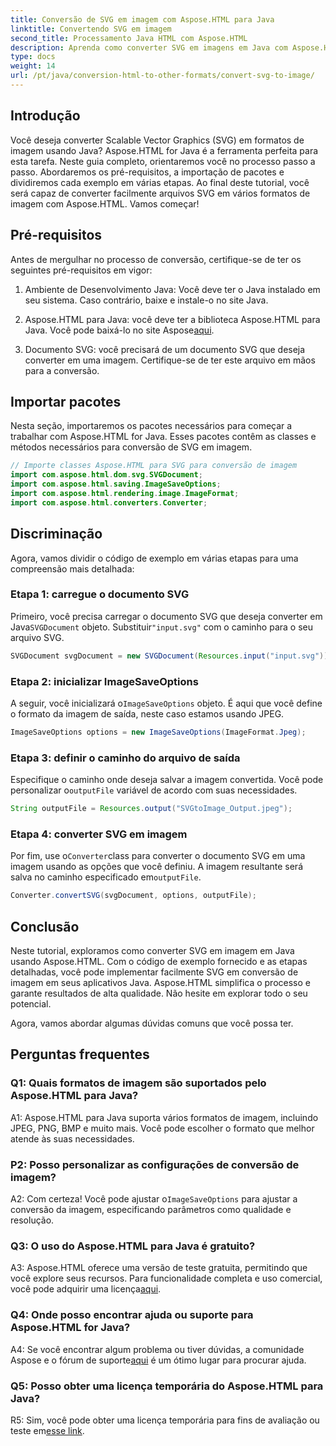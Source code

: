 ```yaml
---
title: Conversão de SVG em imagem com Aspose.HTML para Java
linktitle: Convertendo SVG em imagem
second_title: Processamento Java HTML com Aspose.HTML
description: Aprenda como converter SVG em imagens em Java com Aspose.HTML. Guia abrangente para produção de alta qualidade.
type: docs
weight: 14
url: /pt/java/conversion-html-to-other-formats/convert-svg-to-image/
---
```

## Introdução

Você deseja converter Scalable Vector Graphics (SVG) em formatos de imagem usando Java? Aspose.HTML for Java é a ferramenta perfeita para esta tarefa. Neste guia completo, orientaremos você no processo passo a passo. Abordaremos os pré-requisitos, a importação de pacotes e dividiremos cada exemplo em várias etapas. Ao final deste tutorial, você será capaz de converter facilmente arquivos SVG em vários formatos de imagem com Aspose.HTML. Vamos começar!

## Pré-requisitos

Antes de mergulhar no processo de conversão, certifique-se de ter os seguintes pré-requisitos em vigor:

1. Ambiente de Desenvolvimento Java: Você deve ter o Java instalado em seu sistema. Caso contrário, baixe e instale-o no site Java.

2.  Aspose.HTML para Java: você deve ter a biblioteca Aspose.HTML para Java. Você pode baixá-lo no site Aspose[aqui](https://releases.aspose.com/html/java/).

3. Documento SVG: você precisará de um documento SVG que deseja converter em uma imagem. Certifique-se de ter este arquivo em mãos para a conversão.

## Importar pacotes

Nesta seção, importaremos os pacotes necessários para começar a trabalhar com Aspose.HTML for Java. Esses pacotes contêm as classes e métodos necessários para conversão de SVG em imagem.

```java
// Importe classes Aspose.HTML para SVG para conversão de imagem
import com.aspose.html.dom.svg.SVGDocument;
import com.aspose.html.saving.ImageSaveOptions;
import com.aspose.html.rendering.image.ImageFormat;
import com.aspose.html.converters.Converter;
```

## Discriminação 

Agora, vamos dividir o código de exemplo em várias etapas para uma compreensão mais detalhada:

### Etapa 1: carregue o documento SVG

 Primeiro, você precisa carregar o documento SVG que deseja converter em Java`SVGDocument` objeto. Substituir`"input.svg"` com o caminho para o seu arquivo SVG.

```java
SVGDocument svgDocument = new SVGDocument(Resources.input("input.svg"));
```

### Etapa 2: inicializar ImageSaveOptions

 A seguir, você inicializará o`ImageSaveOptions` objeto. É aqui que você define o formato da imagem de saída, neste caso estamos usando JPEG.

```java
ImageSaveOptions options = new ImageSaveOptions(ImageFormat.Jpeg);
```

### Etapa 3: definir o caminho do arquivo de saída

 Especifique o caminho onde deseja salvar a imagem convertida. Você pode personalizar o`outputFile` variável de acordo com suas necessidades.

```java
String outputFile = Resources.output("SVGtoImage_Output.jpeg");
```

### Etapa 4: converter SVG em imagem

 Por fim, use o`Converter`class para converter o documento SVG em uma imagem usando as opções que você definiu. A imagem resultante será salva no caminho especificado em`outputFile`.

```java
Converter.convertSVG(svgDocument, options, outputFile);
```

## Conclusão

Neste tutorial, exploramos como converter SVG em imagem em Java usando Aspose.HTML. Com o código de exemplo fornecido e as etapas detalhadas, você pode implementar facilmente SVG em conversão de imagem em seus aplicativos Java. Aspose.HTML simplifica o processo e garante resultados de alta qualidade. Não hesite em explorar todo o seu potencial.

Agora, vamos abordar algumas dúvidas comuns que você possa ter.

## Perguntas frequentes

### Q1: Quais formatos de imagem são suportados pelo Aspose.HTML para Java?

A1: Aspose.HTML para Java suporta vários formatos de imagem, incluindo JPEG, PNG, BMP e muito mais. Você pode escolher o formato que melhor atende às suas necessidades.

### P2: Posso personalizar as configurações de conversão de imagem?

 A2: Com certeza! Você pode ajustar o`ImageSaveOptions` para ajustar a conversão da imagem, especificando parâmetros como qualidade e resolução.

### Q3: O uso do Aspose.HTML para Java é gratuito?

A3: Aspose.HTML oferece uma versão de teste gratuita, permitindo que você explore seus recursos. Para funcionalidade completa e uso comercial, você pode adquirir uma licença[aqui](https://purchase.aspose.com/buy).

### Q4: Onde posso encontrar ajuda ou suporte para Aspose.HTML for Java?

 A4: Se você encontrar algum problema ou tiver dúvidas, a comunidade Aspose e o fórum de suporte[aqui](https://forum.aspose.com/) é um ótimo lugar para procurar ajuda.

### Q5: Posso obter uma licença temporária do Aspose.HTML para Java?

 R5: Sim, você pode obter uma licença temporária para fins de avaliação ou teste em[esse link](https://purchase.aspose.com/temporary-license/).